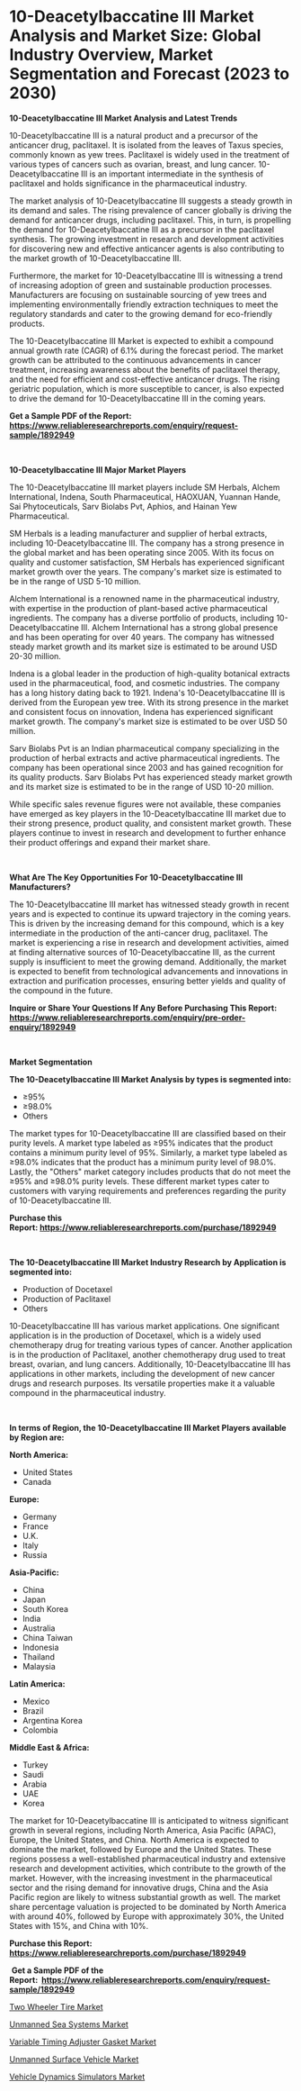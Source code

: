 <p><h1>10-Deacetylbaccatine III Market Analysis and Market Size: Global Industry Overview, Market Segmentation and Forecast (2023 to 2030)</h1></p><p><strong>10-Deacetylbaccatine III Market Analysis and Latest Trends</strong></p>
<p><p>10-Deacetylbaccatine III is a natural product and a precursor of the anticancer drug, paclitaxel. It is isolated from the leaves of Taxus species, commonly known as yew trees. Paclitaxel is widely used in the treatment of various types of cancers such as ovarian, breast, and lung cancer. 10-Deacetylbaccatine III is an important intermediate in the synthesis of paclitaxel and holds significance in the pharmaceutical industry.</p><p>The market analysis of 10-Deacetylbaccatine III suggests a steady growth in its demand and sales. The rising prevalence of cancer globally is driving the demand for anticancer drugs, including paclitaxel. This, in turn, is propelling the demand for 10-Deacetylbaccatine III as a precursor in the paclitaxel synthesis. The growing investment in research and development activities for discovering new and effective anticancer agents is also contributing to the market growth of 10-Deacetylbaccatine III.</p><p>Furthermore, the market for 10-Deacetylbaccatine III is witnessing a trend of increasing adoption of green and sustainable production processes. Manufacturers are focusing on sustainable sourcing of yew trees and implementing environmentally friendly extraction techniques to meet the regulatory standards and cater to the growing demand for eco-friendly products.</p><p>The 10-Deacetylbaccatine III Market is expected to exhibit a compound annual growth rate (CAGR) of 6.1% during the forecast period. The market growth can be attributed to the continuous advancements in cancer treatment, increasing awareness about the benefits of paclitaxel therapy, and the need for efficient and cost-effective anticancer drugs. The rising geriatric population, which is more susceptible to cancer, is also expected to drive the demand for 10-Deacetylbaccatine III in the coming years.</p></p>
<p><strong>Get a Sample PDF of the Report:&nbsp; <a href="https://www.reliableresearchreports.com/enquiry/request-sample/1892949">https://www.reliableresearchreports.com/enquiry/request-sample/1892949</a></strong></p>
<p>&nbsp;</p>
<p><strong>10-Deacetylbaccatine III Major Market Players</strong></p>
<p><p>The 10-Deacetylbaccatine III market players include SM Herbals, Alchem International, Indena, South Pharmaceutical, HAOXUAN, Yuannan Hande, Sai Phytoceuticals, Sarv Biolabs Pvt, Aphios, and Hainan Yew Pharmaceutical. </p><p>SM Herbals is a leading manufacturer and supplier of herbal extracts, including 10-Deacetylbaccatine III. The company has a strong presence in the global market and has been operating since 2005. With its focus on quality and customer satisfaction, SM Herbals has experienced significant market growth over the years. The company's market size is estimated to be in the range of USD 5-10 million.</p><p>Alchem International is a renowned name in the pharmaceutical industry, with expertise in the production of plant-based active pharmaceutical ingredients. The company has a diverse portfolio of products, including 10-Deacetylbaccatine III. Alchem International has a strong global presence and has been operating for over 40 years. The company has witnessed steady market growth and its market size is estimated to be around USD 20-30 million.</p><p>Indena is a global leader in the production of high-quality botanical extracts used in the pharmaceutical, food, and cosmetic industries. The company has a long history dating back to 1921. Indena's 10-Deacetylbaccatine III is derived from the European yew tree. With its strong presence in the market and consistent focus on innovation, Indena has experienced significant market growth. The company's market size is estimated to be over USD 50 million.</p><p>Sarv Biolabs Pvt is an Indian pharmaceutical company specializing in the production of herbal extracts and active pharmaceutical ingredients. The company has been operational since 2003 and has gained recognition for its quality products. Sarv Biolabs Pvt has experienced steady market growth and its market size is estimated to be in the range of USD 10-20 million.</p><p>While specific sales revenue figures were not available, these companies have emerged as key players in the 10-Deacetylbaccatine III market due to their strong presence, product quality, and consistent market growth. These players continue to invest in research and development to further enhance their product offerings and expand their market share.</p></p>
<p>&nbsp;</p>
<p><strong>What Are The Key Opportunities For 10-Deacetylbaccatine III Manufacturers?</strong></p>
<p><p>The 10-Deacetylbaccatine III market has witnessed steady growth in recent years and is expected to continue its upward trajectory in the coming years. This is driven by the increasing demand for this compound, which is a key intermediate in the production of the anti-cancer drug, paclitaxel. The market is experiencing a rise in research and development activities, aimed at finding alternative sources of 10-Deacetylbaccatine III, as the current supply is insufficient to meet the growing demand. Additionally, the market is expected to benefit from technological advancements and innovations in extraction and purification processes, ensuring better yields and quality of the compound in the future.</p></p>
<p><strong>Inquire or Share Your Questions If Any Before Purchasing This Report: <a href="https://www.reliableresearchreports.com/enquiry/pre-order-enquiry/1892949">https://www.reliableresearchreports.com/enquiry/pre-order-enquiry/1892949</a></strong></p>
<p>&nbsp;</p>
<p><strong>Market Segmentation</strong></p>
<p><strong>The 10-Deacetylbaccatine III Market Analysis by types is segmented into:</strong></p>
<p><ul><li>≥95%</li><li>≥98.0%</li><li>Others</li></ul></p>
<p><p>The market types for 10-Deacetylbaccatine III are classified based on their purity levels. A market type labeled as ≥95% indicates that the product contains a minimum purity level of 95%. Similarly, a market type labeled as ≥98.0% indicates that the product has a minimum purity level of 98.0%. Lastly, the "Others" market category includes products that do not meet the ≥95% and ≥98.0% purity levels. These different market types cater to customers with varying requirements and preferences regarding the purity of 10-Deacetylbaccatine III.</p></p>
<p><strong>Purchase this Report:&nbsp;<a href="https://www.reliableresearchreports.com/purchase/1892949">https://www.reliableresearchreports.com/purchase/1892949</a></strong></p>
<p>&nbsp;</p>
<p><strong>The 10-Deacetylbaccatine III Market Industry Research by Application is segmented into:</strong></p>
<p><ul><li>Production of Docetaxel</li><li>Production of Paclitaxel</li><li>Others</li></ul></p>
<p><p>10-Deacetylbaccatine III has various market applications. One significant application is in the production of Docetaxel, which is a widely used chemotherapy drug for treating various types of cancer. Another application is in the production of Paclitaxel, another chemotherapy drug used to treat breast, ovarian, and lung cancers. Additionally, 10-Deacetylbaccatine III has applications in other markets, including the development of new cancer drugs and research purposes. Its versatile properties make it a valuable compound in the pharmaceutical industry.</p></p>
<p>&nbsp;</p>
<p><strong>In terms of Region, the 10-Deacetylbaccatine III Market Players available by Region are:</strong></p>
<p>
    <p> <strong> North America: </strong>
        <ul>
            <li>United States</li>
            <li>Canada</li>
        </ul>
        </p> 
    <p> <strong> Europe: </strong>
        <ul>
            <li>Germany</li>
            <li>France</li>
            <li>U.K.</li>
            <li>Italy</li>
            <li>Russia</li>
        </ul>
        </p> 
    <p> <strong> Asia-Pacific: </strong>
        <ul>
            <li>China</li>
            <li>Japan</li>
            <li>South Korea</li>
            <li>India</li>
            <li>Australia</li>
            <li>China Taiwan</li>
            <li>Indonesia</li>
            <li>Thailand</li>
            <li>Malaysia</li>
        </ul>
        </p> 
    <p> <strong> Latin America: </strong>
        <ul>
            <li>Mexico</li>
            <li>Brazil</li>
            <li>Argentina Korea</li>
            <li>Colombia</li>
        </ul>
        </p> 
    <p> <strong> Middle East & Africa: </strong>
        <ul>
            <li>Turkey</li>
            <li>Saudi</li>
            <li>Arabia</li>
            <li>UAE</li>
            <li>Korea</li>
        </ul>
    </p>
    </p>
<p><p>The market for 10-Deacetylbaccatine III is anticipated to witness significant growth in several regions, including North America, Asia Pacific (APAC), Europe, the United States, and China. North America is expected to dominate the market, followed by Europe and the United States. These regions possess a well-established pharmaceutical industry and extensive research and development activities, which contribute to the growth of the market. However, with the increasing investment in the pharmaceutical sector and the rising demand for innovative drugs, China and the Asia Pacific region are likely to witness substantial growth as well. The market share percentage valuation is projected to be dominated by North America with around 40%, followed by Europe with approximately 30%, the United States with 15%, and China with 10%.</p></p>
<p><strong>Purchase this Report: <a href="https://www.reliableresearchreports.com/purchase/1892949">https://www.reliableresearchreports.com/purchase/1892949</a></strong></p>
<p>&nbsp;<strong>Get a Sample PDF of the Report:&nbsp;&nbsp;<a href="https://www.reliableresearchreports.com/enquiry/request-sample/1892949">https://www.reliableresearchreports.com/enquiry/request-sample/1892949</a></strong></p>
<p><strong></strong></p>
<p><p><a href="https://medium.com/@aniket.reportprime23/two-wheeler-tire-market-the-key-to-successful-business-strategy-forecast-till-2030-4b974ef06892">Two Wheeler Tire Market</a></p><p><a href="https://medium.com/@kabirkhanrp23/decoding-unmanned-sea-systems-market-metrics-market-share-trends-and-growth-patterns-aa730c1b1a05">Unmanned Sea Systems Market</a></p><p><a href="https://github.com/abbypearson7765/Market-Research-Report-List-1/blob/main/variable-timing-adjuster-gasket-market.md">Variable Timing Adjuster Gasket Market</a></p><p><a href="https://medium.com/@sanjubabarp23/unmanned-surface-vehicle-market-insights-into-market-cagr-market-trends-and-growth-strategies-9e7053d80216">Unmanned Surface Vehicle Market</a></p><p><a href="https://github.com/grishafomin4852/Market-Research-Report-List-1/blob/main/vehicle-dynamics-simulators-market.md">Vehicle Dynamics Simulators Market</a></p></p>